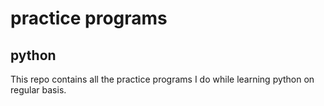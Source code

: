 # practice programs
## python
This repo contains all the practice programs I do while learning python on regular basis.